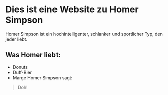 # Dies ist eine Website zu Homer Simpson
Homer Simpson ist ein hochintelligenter, schlanker und sportlicher Typ, den jeder liebt.
## Was Homer liebt:
* Donuts
* Duff-Bier
* Marge
Homer Simpson sagt:
> Doh!